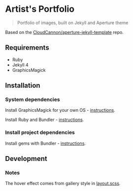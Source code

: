 # Artist's Portfolio
> Portfolio of images, built on Jekyll and Aperture theme

Based on the [CloudCannon/aperture-jekyll-template](https://github.com/CloudCannon/aperture-jekyll-template) repo.


## Requirements

- Ruby
- Jekyll 4
- GraphicsMagick


## Installation

### System dependencies

Install GraphicsMagick for your own OS - [instructions](https://gist.github.com/MichaelCurrin/32b88b2c70c59832c922bcf03bdc08c3).

Install Ruby and Bundler - [instructions](https://gist.github.com/MichaelCurrin/3af38fca4e2903cdedfb8402c18b2936).

### Install project dependencies

Install gems with Bundler - [instructions](https://gist.github.com/MichaelCurrin/5c8c45a86bcf53d7b49a7763c02943b1).


## Development

### Notes

The hover effect comes from gallery style in [layout.scss](/_sass/layout.scss).
